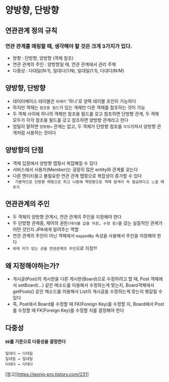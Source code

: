 # 양방향, 단방향


## 연관관계 정의 규칙
### 연관 관계를 매핑할 때, 생각해야 할 것은 크게 3가지가 있다.
- 방향 : 단방향, 양방향 (객체 참조)
- 연관 관계의 주인 : 양방향일 때, 연관 관계에서 관리 주체
- 다중성 : 다대일(N:1), 일대다(1:N), 일대일(1:1), 다대다(N:M)

## 양방향, 단방향 
- 데이터베이스 테이블은 ```외래키``` '하나'로 양쪽 테이블 조인이 가능하다
- 하지만 객체는 ```참조용 필드```가 있는 개체만 다른 객체를 참조하는 것이 가능
- 두 객체 사이에 하나의 객체만 참조용 필드를 갖고 참조하면 단방향 관계, 두 객체 모두가 각각 참조용 필드를 갖고 참조하면 양방향 관계라고 한다
- 엄밀히 말하면 ```양방향↔️``` 관계는 없고, 두 객체가 단방향 참조를 ```각각```가져서 양방향 관계처럼 사용하는 것이다

## 양방향의 단점
- 객체 입장에서 양방향 맵핑시 복잡해질 수 있다
- 서비스에서 사용자(Member)는 굉장히 많은 entity와 관계를 갖는다
- 다른 엔티티들고 불필요한 연관 관계 맵핑으로 복잡성이 증가할 수 있다
- ``` 기본적으로 단방향 매핑으로 하고 나중에 역방향으로 객체 탐색이 꼭 필요하다고 느낄 때 추가```

## 연관관계의 주인
- 두 객체의 양방향 관계시, 연관 관계의 주인을 지정해야 한다
- 두 단방향 관계중, 제어의 권한```(테이블 값을 저장, 수정 등)```을 갖는 실질적인 관계가 어떤 것인지 JPA에게 알려주는 역할
- 연관 관계의 주인이 아닌 객체에서 ```mappedBy``` 속성을 사용해서 주인을 지정해야 한다
- ```외래 키가 있는 곳을 연관관계의 주인```으로 지정!!!

## 왜 지정해야하는가?
- 게시글(Post)의 게시판을 다른 게시판(Board)으로 수정하려고 할 때, Post 객체에서 setBoard(...) 같은 메소드를 이용해서 수정하는게 맞는지, Board객체에서 getPosts() 같은 메소드를 이용해서 List의 게시글을 수정하는게 맞는지 헷갈릴 수 있다
-  즉, Post에서 Board를 수정할 때 FK(Foreign Key)를 수정할 지, Board에서 Post를 수정할 때 FK(Foreign Key)를 수정할 지를 결정해야 한다

## 다중성
#### ```DB```를 기준으로 다중성을 결정한다
    일대다 ↔ 다대일
    일대일 ↔ 일대일
    다대다 ↔ 다대다




[참고][https://jeong-pro.tistory.com/231]

